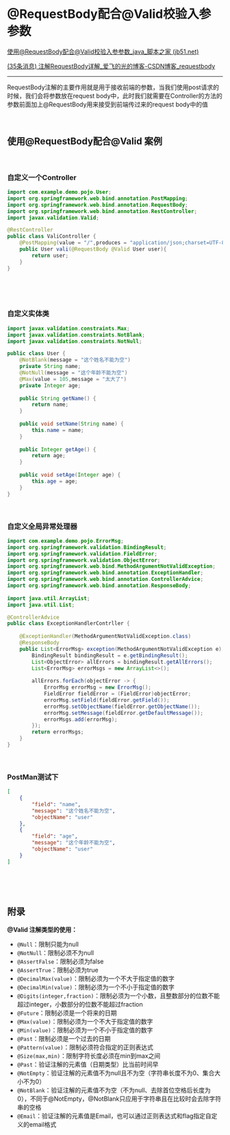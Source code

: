 # @RequestBody配合@Valid校验入参参数

[使用@RequestBody配合@Valid校验入参参数_java_脚本之家 (jb51.net)](https://www.jb51.net/article/240825.htm)

[(35条消息) 注解RequestBody详解_爱飞的光的博客-CSDN博客_requestbody](https://blog.csdn.net/weixin_40159122/article/details/103292809)

---

RequestBody注解的主要作用就是用于接收前端的参数，当我们使用post请求的时候，我们会将参数放在request body中，此时我们就需要在Controller的方法的参数前面加上@RequestBody用来接受到前端传过来的request body中的值

‍

## 使用@RequestBody配合@Valid 案例

‍

### 自定义一个Controller

```java
import com.example.demo.pojo.User;
import org.springframework.web.bind.annotation.PostMapping;
import org.springframework.web.bind.annotation.RequestBody;
import org.springframework.web.bind.annotation.RestController; 
import javax.validation.Valid;

@RestController
public class ValiController {
    @PostMapping(value = "/",produces = "application/json;charset=UTF-8")
    public User vali(@RequestBody @Valid User user){
        return user;
    }
}
```

‍

‍

### 自定义实体类

```java
import javax.validation.constraints.Max;
import javax.validation.constraints.NotBlank;
import javax.validation.constraints.NotNull;

public class User {
    @NotBlank(message = "这个姓名不能为空")
    private String name;
    @NotNull(message = "这个年龄不能为空")
    @Max(value = 105,message = "太大了")
    private Integer age;
 
    public String getName() {
        return name;
    }
 
    public void setName(String name) {
        this.name = name;
    }
 
    public Integer getAge() {
        return age;
    }
 
    public void setAge(Integer age) {
        this.age = age;
    }
}
```

‍

### 自定义全局异常处理器

```java
import com.example.demo.pojo.ErrorMsg;
import org.springframework.validation.BindingResult;
import org.springframework.validation.FieldError;
import org.springframework.validation.ObjectError;
import org.springframework.web.bind.MethodArgumentNotValidException;
import org.springframework.web.bind.annotation.ExceptionHandler;
import org.springframework.web.bind.annotation.ControllerAdvice;
import org.springframework.web.bind.annotation.ResponseBody;
 
import java.util.ArrayList;
import java.util.List;

@ControllerAdvice
public class ExceptionHandlerContrller { 
 
    @ExceptionHandler(MethodArgumentNotValidException.class)
    @ResponseBody
    public List<ErrorMsg> exception(MethodArgumentNotValidException e) {
        BindingResult bindingResult = e.getBindingResult();
        List<ObjectError> allErrors = bindingResult.getAllErrors();
        List<ErrorMsg> errorMsgs = new ArrayList<>();
 
        allErrors.forEach(objectError -> {
            ErrorMsg errorMsg = new ErrorMsg();
            FieldError fieldError = (FieldError)objectError;
            errorMsg.setField(fieldError.getField());
            errorMsg.setObjectName(fieldError.getObjectName());
            errorMsg.setMessage(fieldError.getDefaultMessage());
            errorMsgs.add(errorMsg);
        });
        return errorMsgs;
    }
}
```

‍

### PostMan测试下

```json
[
    {
        "field": "name",
        "message": "这个姓名不能为空",
        "objectName": "user"
    },
    {
        "field": "age",
        "message": "这个年龄不能为空",
        "objectName": "user"
    }
]
```

‍

‍

## 附录

**@Valid 注解类型的使用：**

* ​`@Null`​：限制只能为null
* ​`@NotNull`​：限制必须不为null
* ​`@AssertFalse`​：限制必须为false
* ​`@AssertTrue`​：限制必须为true
* ​`@DecimalMax(value)`​：限制必须为一个不大于指定值的数字
* ​`@DecimalMin(value)`​：限制必须为一个不小于指定值的数字
* ​`@Digits(integer,fraction)`​：限制必须为一个小数，且整数部分的位数不能超过integer，小数部分的位数不能超过fraction
* ​`@Future`​：限制必须是一个将来的日期
* ​`@Max(value)`​：限制必须为一个不大于指定值的数字
* ​`@Min(value)`​：限制必须为一个不小于指定值的数字
* ​`@Past`​：限制必须是一个过去的日期
* ​`@Pattern(value)`​：限制必须符合指定的正则表达式
* ​`@Size(max,min)`​：限制字符长度必须在min到max之间
* ​`@Past`​：验证注解的元素值（日期类型）比当前时间早
* ​`@NotEmpty`​：验证注解的元素值不为null且不为空（字符串长度不为0、集合大小不为0）
* ​`@NotBlank`​：验证注解的元素值不为空（不为null、去除首位空格后长度为0），不同于@NotEmpty，@NotBlank只应用于字符串且在比较时会去除字符串的空格
* ​`@Email`​：验证注解的元素值是Email，也可以通过正则表达式和flag指定自定义的email格式

‍
